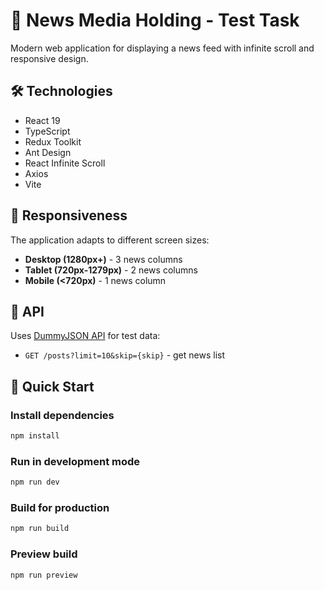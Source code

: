 # 📰 News Media Holding - Test Task

Modern web application for displaying a news feed with infinite scroll and responsive design.

## 🛠️ Technologies

- React 19
- TypeScript
- Redux Toolkit
- Ant Design
- React Infinite Scroll
- Axios
- Vite

## 📱 Responsiveness

The application adapts to different screen sizes:

- **Desktop (1280px+)** - 3 news columns
- **Tablet (720px-1279px)** - 2 news columns
- **Mobile (<720px)** - 1 news column

## 🔌 API

Uses [DummyJSON API](https://dummyjson.com/) for test data:

- `GET /posts?limit=10&skip={skip}` - get news list

## 🚀 Quick Start

### Install dependencies

```bash
npm install
```

### Run in development mode

```bash
npm run dev
```

### Build for production

```bash
npm run build
```

### Preview build

```bash
npm run preview
```
